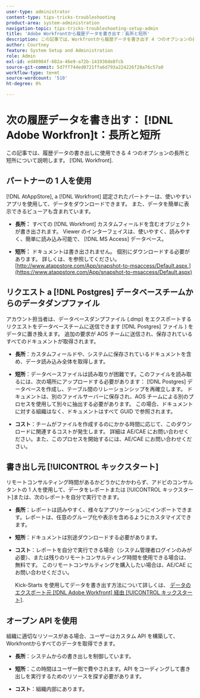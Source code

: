 ```yaml
---
user-type: administrator
content-type: tips-tricks-troubleshooting
product-area: system-administration
navigation-topic: tips-tricks-troubleshooting-setup-admin
title: 'Adobe Workfrontから履歴データを書き出す：長所と短所'
description: この記事では、Workfrontから履歴データを書き出す 4 つのオプションの長所と短所について説明します。
author: Courtney
feature: System Setup and Administration
role: Admin
exl-id: ed40984f-602a-46e9-a72b-141936de8fcb
source-git-commit: 5d7ff744ed0721ffa6d793a224226f28a76c57a0
workflow-type: tm+mt
source-wordcount: '510'
ht-degree: 0%

---
```


# 次の履歴データを書き出す： [!DNL Adobe Workfron]t：長所と短所

この記事では、履歴データの書き出しに使用できる 4 つのオプションの長所と短所について説明します。 [!DNL Workfront].

## パートナーの 1 人を使用

[!DNL AtAppStore], a [!DNL Workfront] 認定されたパートナーは、使いやすいアプリを使用して、データをダウンロードできます。 また、データを簡単に表示できるビューアも含まれています。

* **長所：** すべての [!DNL Workfront] カスタムフィールドを含むオブジェクトが書き出されます。 Viewer のインターフェイスは、使いやすく、読みやすく、簡単に読み込み可能で、 [!DNL MS Access] データベース。

* **短所：** ドキュメントは書き出されません。 個別にダウンロードする必要があります。 詳しくは、を参照してください。 [http://www.atappstore.com/App/snapshot-to-msaccess/Default.aspx.](https://www.atappstore.com/App/snapshot-to-msaccess/Default.aspx)

## リクエスト a [!DNL Postgres] データベースチームからのデータダンプファイル

アカウント担当者は、データベースダンプファイル (.dmp) をエクスポートするリクエストをデータベースチームに送信できます [!DNL Postgres] ファイル ) をデータに置き換えます。 追加の要求が AOS チームに送信され、保存されているすべてのドキュメントが取得されます。

* **長所**：カスタムフィールドや、システムに保存されているドキュメントを含め、データ読み込み全体を取得します。

* **短所**：データベースファイルは読み取りが困難です。このファイルを読み取るには、次の場所にアップロードする必要があります： [!DNL Postgres] データベースを作成し、テーブル間のリレーションシップを再確立します。 ドキュメントは、別のファイルサーバーに保存され、AOS チームによる別のプロセスを使用して別々に抽出する必要があります。 この場合、ドキュメントに対する組織はなく、ドキュメントはすべて GUID で参照されます。
* **コスト**：チームがファイルを作成するのにかかる時間に応じて、このダウンロードに関連するコストが発生します。 詳細は AE/CAE にお問い合わせください。また、このプロセスを開始するには、AE/CAE にお問い合わせください。

## 書き出し元 [!UICONTROL キックスタート]

リモートコンサルティング時間があるかどうかにかかわらず、アドビのコンサルタントの 1 人を使用して、データをレポートまたは [!UICONTROL キックスタート]または、次のレポートを自分で実行できます。

* **長所**：レポートは読みやすく、様々なアプリケーションにインポートできます。レポートは、任意のグループ化や表示を含めるようにカスタマイズできます。

* **短所**：ドキュメントは別途ダウンロードする必要があります。

* **コスト**：レポートを自分で実行できる場合（システム管理者ログインのみが必要）、または残りのリモートコンサルティング時間を使用できる場合は、無料です。 このリモートコンサルティングを購入したい場合は、AE/CAE にお問い合わせください。

  Kick-Starts を使用してデータを書き出す方法について詳しくは、 [データのエクスポート元 [!DNL Adobe Workfront] 経由 [!UICONTROL キックスタート]](../../administration-and-setup/manage-workfront/using-kick-starts/export-data-from-wf-via-kick-starts.md).

## オープン API を使用

組織に適切なリソースがある場合、ユーザーはカスタム API を構築して、Workfrontからすべてのデータを取得できます。

* **長所**：システムからの書き出しを制御しています。

* **短所**：この時間はユーザー側で費やされます。API をコーディングして書き出しを実行するためのリソースを探す必要があります。

* **コスト**：組織内部にあります。
